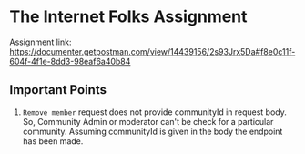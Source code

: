 # The Internet Folks Assignment

Assignment link: https://documenter.getpostman.com/view/14439156/2s93Jrx5Da#f8e0c11f-604f-4f1e-8dd3-98eaf6a40b84


## Important Points
1. `Remove member` request does not provide communityId in request body. So, Community Admin or moderator can't be check for a particular community. Assuming communityId is given in the body the endpoint has been made.

